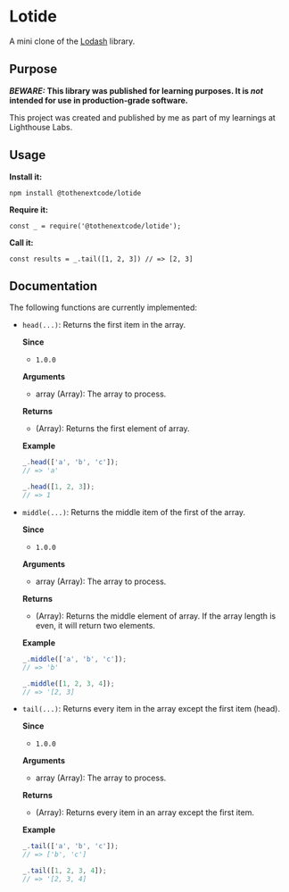 # Lotide

A mini clone of the [Lodash](https://lodash.com) library.

## Purpose

**_BEWARE:_ This library was published for learning purposes. It is _not_ intended for use in production-grade software.**

This project was created and published by me as part of my learnings at Lighthouse Labs. 

## Usage

**Install it:**

`npm install @tothenextcode/lotide`

**Require it:**

`const _ = require('@tothenextcode/lotide');`

**Call it:**

`const results = _.tail([1, 2, 3]) // => [2, 3]`

## Documentation

The following functions are currently implemented:

* `head(...)`: Returns the first item in the array.

  __Since__
  +  `1.0.0`

  __Arguments__
  * array (Array): The array to process.

  __Returns__
  * (Array): Returns the first element of array.

  __Example__
  ```javascript
  _.head(['a', 'b', 'c']);
  // => 'a'

  _.head([1, 2, 3]);
  // => 1
  ```
* `middle(...)`: Returns the middle item of the first of the array.

  __Since__
  +  `1.0.0`

  __Arguments__
  * array (Array): The array to process.

  __Returns__
  * (Array): Returns the middle element of array. If the array length is even, it will return two elements.

  __Example__
  ```javascript
  _.middle(['a', 'b', 'c']);
  // => 'b'

  _.middle([1, 2, 3, 4]);
  // => '[2, 3]
  ```
* `tail(...)`: Returns every item in the array except the first item (head).

  __Since__
  +  `1.0.0`

  __Arguments__
  * array (Array): The array to process.

  __Returns__
  * (Array): Returns every item in an array except the first item.

  __Example__
  ```javascript
  _.tail(['a', 'b', 'c']);
  // => ['b', 'c']

  _.tail([1, 2, 3, 4]);
  // => '[2, 3, 4]
  ```
